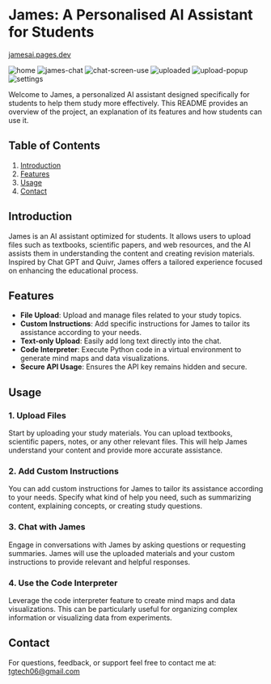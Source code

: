 # James: A Personalised AI Assistant for Students
[jamesai.pages.dev](https://jamesai.pages.dev/) 

![home](https://github.com/TGTech06/james/assets/69367857/c7913665-bb34-45b0-a9d2-dc26045194e6)
![james-chat](https://github.com/TGTech06/james/assets/69367857/c60f181a-008f-48ea-998d-454d0896600d)
![chat-screen-use](https://github.com/TGTech06/james/assets/69367857/4740ef64-346d-42bd-b94a-72572f4fa915)
![uploaded](https://github.com/TGTech06/james/assets/69367857/a40024ce-d517-4b50-86a3-e3ac4c58710a)
![upload-popup](https://github.com/TGTech06/james/assets/69367857/2f7ed8d7-6555-42c1-a13f-fa3534729947)
![settings](https://github.com/TGTech06/james/assets/69367857/357ef48f-b508-4293-9bdf-624ac78443fb)


Welcome to James, a personalized AI assistant designed specifically for students to help them study more effectively. This README provides an overview of the project, an explanation of its features and how students can use it.

## Table of Contents

1. [Introduction](#introduction)
2. [Features](#features)
3. [Usage](#usage)
4. [Contact](#contact)

## Introduction

James is an AI assistant optimized for students. It allows users to upload files such as textbooks, scientific papers, and web resources, and the AI assists them in understanding the content and creating revision materials. Inspired by Chat GPT and Quivr, James offers a tailored experience focused on enhancing the educational process.

## Features

- **File Upload**: Upload and manage files related to your study topics.
- **Custom Instructions**: Add specific instructions for James to tailor its assistance according to your needs.
- **Text-only Upload**: Easily add long text directly into the chat.
- **Code Interpreter**: Execute Python code in a virtual environment to generate mind maps and data visualizations.
- **Secure API Usage**: Ensures the API key remains hidden and secure.

## Usage

### 1. Upload Files
Start by uploading your study materials. You can upload textbooks, scientific papers, notes, or any other relevant files. This will help James understand your content and provide more accurate assistance.

### 2. Add Custom Instructions
You can add custom instructions for James to tailor its assistance according to your needs. Specify what kind of help you need, such as summarizing content, explaining concepts, or creating study questions.

### 3. Chat with James
Engage in conversations with James by asking questions or requesting summaries. James will use the uploaded materials and your custom instructions to provide relevant and helpful responses.

### 4. Use the Code Interpreter
Leverage the code interpreter feature to create mind maps and data visualizations. This can be particularly useful for organizing complex information or visualizing data from experiments.

## Contact

For questions, feedback, or support feel free to contact me at: tgtech06@gmail.com
